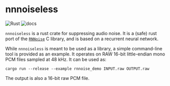 # nnnoiseless
![Rust](https://github.com/jneem/nnnoiseless/workflows/Rust/badge.svg)
![docs]( https://docs.rs/nnnoiseless/badge.svg)

`nnnoiseless` is a rust crate for suppressing audio noise. It is a (safe) rust port of
the [`RNNoise`](https://github.com/xiph/rnnoise) C library, and is based on a recurrent
neural network.

While `nnnoiseless` is meant to be used as a library, a simple command-line
tool is provided as an example. It operates on RAW 16-bit little-endian mono
PCM files sampled at 48 kHz. It can be used as:

```
cargo run --release --example rnnoise_demo INPUT.raw OUTPUT.raw
```

The output is also a 16-bit raw PCM file.
